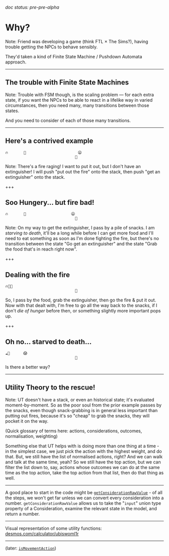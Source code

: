 _doc status: pre-pre-alpha_

# Why?

Note:
Friend was developing a game (think FTL × The Sims?), having trouble getting the NPCs to behave sensibly.

They'd taken a kind of Finite State Machine / Pushdown Automata approach.

---

## The trouble with Finite State Machines

Note:
Trouble with FSM though, is the scaling problem ― for each extra state, if you want the NPCs to be able
to react in a lifelike way in varied circumstances, then you need many, many transitions between those
states.

And you need to consider of each of those many transitions.

---

## Here's a contrived example

```
🔥       🚒                       😦
                               🍖
```

Note:
There's a fire raging! I want to put it out, but I don't have an extinguisher! I will push "put out
the fire" onto the stack, then push "get an extinguisher" onto the stack.

+++

## Soo Hungery... but fire bad!

```
🔥       🚒                    😦
                               🍖
```

Note:
On my way to get the extinguisher, I pass by a pile of snacks. I am _starving to death_, it'll be a long while
before I can get more food and I'll need to eat something as soon as I'm done fighting the fire, but there's
no transition between the state "Go get an extinguisher" and the state "Grab the food that's in reach right 
now". 

+++

## Dealing with the fire

```
🔥🚒😦
                               🍖
```

So, I pass by the food, grab the extinguisher, then go the fire & put it out. Now with that dealt with,
I'm free to go all the way back to the snacks, if I don't _die of hunger_ before then, or something slightly
more important pops up.

+++

## Oh no... starved to death...

```
☁🚒      😱
                               🍖
```

Is there a better way?

---

## Utility Theory to the rescue!



Note:
UT doesn't have a stack, or even an historical state; it's evaluated moment-by-moment.
So as the poor soul from the prior example passes by the snacks, even though snack-grabbing is in general
less important than putting out fires, because it's so "cheap" to grab the snacks, they will pocket it
on the way.

(Quick glossary of terms here: actions, considerations, outcomes, normalisation, weighting)

Something else that UT helps with is doing more than one thing at a time - in the simplest case, we just pick
the action with the highest weight, and do that. 
But, we still have the list of normalised actions, right? And we can walk and talk at the same time, yeah?
So we still have the top action, but we can filter the list down to, say, actions whose outcomes we can do
at the same time as the top action, take the top action from that list, then do that thing as well. 

---

A good place to start in the code might be [`getConsiderationRawValue`](https://github.com/r-k-b/tulars/blob/master/app/UtilityFunctions.elm#L151) - of all the steps, we won't get far unless we can
convert every consideration into a number. `getConsiderationRawValue` allows us to take the "`input`"
union type property of a Consideration, examine the relevant state in the model, and return a number.

---

Visual representation of some utility functions: [desmos.com/calculator/ubiswoml1r](https://www.desmos.com/calculator/ubiswoml1r)

---
(later: [`isMovementAction`](https://github.com/r-k-b/tulars/blob/master/app/UtilityFunctions.elm#L280))
